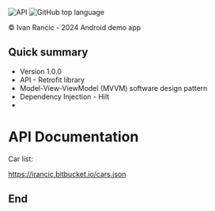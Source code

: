 ![API](https://img.shields.io/badge/API-23%2B-brightgreen.svg?style=flat) ![GitHub top language](https://img.shields.io/github/languages/top/ashwini009/TvFlix?style=plastic)

© Ivan Rancic - 2024 Android demo app

## Quick summary

* Version 1.0.0
* API - Retrofit library
* Model-View-ViewModel (MVVM) software design pattern
* Dependency Injection - Hilt
* 

# API Documentation #

Car list:

https://irancic.bitbucket.io/cars.json


## End

